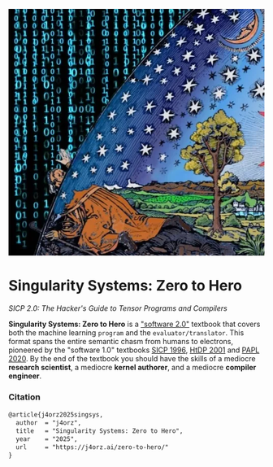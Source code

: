 ![](./flammarion.webp)
# Singularity Systems: Zero to Hero
*SICP 2.0: The Hacker's Guide to Tensor Programs and Compilers*

**Singularity Systems: Zero to Hero** is a ["software 2.0"](https://karpathy.medium.com/software-2-0-a64152b37c35) textbook
that covers both the machine learning `program` and the `evaluator/translator`.
This format spans the entire semantic chasm from humans to electrons, pioneered
by the "software 1.0" textbooks [SICP 1996](https://mitp-content-server.mit.edu/books/content/sectbyfn/books_pres_0/6515/sicp.zip/index.html), [HtDP 2001](https://htdp.org/) and [PAPL 2020](https://papl.cs.brown.edu/2020/). By the end of the textbook you should have the skills of a mediocre
**research scientist**, a mediocre **kernel authorer**, and a mediocre **compiler engineer**.

### Citation
```
@article{j4orz2025singsys,
  author  = "j4orz",
  title   = "Singularity Systems: Zero to Hero",
  year    = "2025",
  url     = "https://j4orz.ai/zero-to-hero/"
}
```